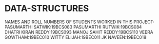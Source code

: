 # DATA-STRUCTURES
NAMES AND ROLL NUMBERS OF STUDENTS WORKED IN THIS PROJECT:
PASUMARTHI SATWIK:19BCS083
PASUMARTHI RUTWIK:19BCS084
DHATRI KIRAN REDDY:19BCS093
MANOJ SAHIT REDDY:19BCS110
VEERA GOWTHAM:19BEC010
WITTY ELIJAH:19BEC011
JK NAVEEN:19BEC018
